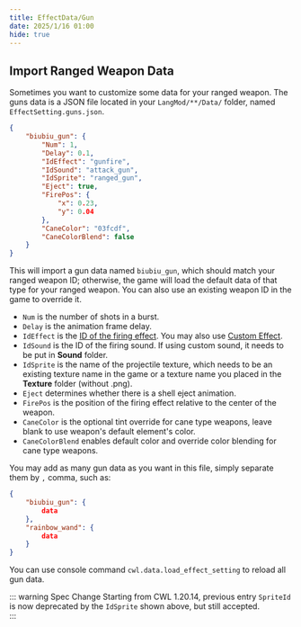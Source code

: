 ```yaml
---
title: EffectData/Gun
date: 2025/1/16 01:00
hide: true
---
```


## Import Ranged Weapon Data

Sometimes you want to customize some data for your ranged weapon. The guns data is a JSON file located in your `LangMod/**/Data/` folder, named `EffectSetting.guns.json`.
```json
{
    "biubiu_gun": {
        "Num": 1,
        "Delay": 0.1,
        "IdEffect": "gunfire",
        "IdSound": "attack_gun",
        "IdSprite": "ranged_gun",
        "Eject": true,
        "FirePos": {
            "x": 0.23,
            "y": 0.04
        },
        "CaneColor": "03fcdf",
        "CaneColorBlend": false
    }
}
```

This will import a gun data named `biubiu_gun`, which should match your ranged weapon ID; otherwise, the game will load the default data of that type for your ranged weapon. You can also use an existing weapon ID in the game to override it.

+ `Num` is the number of shots in a burst. 
+ `Delay` is the animation frame delay. 
+ `IdEffect` is the [ID of the firing effect](https://gist.github.com/gottyduke/6e2847e37d205a5621bfd0615e5bd9e7#file-elin-effects-md). You may also use [Custom Effect](../Other/effects).
+ `IdSound` is the ID of the firing sound. If using custom sound, it needs to be put in **Sound** folder.
+ `IdSprite` is the name of the projectile texture, which needs to be an existing texture name in the game or a texture name you placed in the **Texture** folder (without .png). 
+ `Eject` determines whether there is a shell eject animation.
+ `FirePos` is the position of the firing effect relative to the center of the weapon.
+ `CaneColor` is the optional tint override for cane type weapons, leave blank to use weapon's default element's color.
+ `CaneColorBlend` enables default color and override color blending for cane type weapons. 

You may add as many gun data as you want in this file, simply separate them by `,` comma, such as:
```json
{
    "biubiu_gun": { 
        data 
    },
    "rainbow_wand": {
        data
    }
}
```

You can use console command `cwl.data.load_effect_setting` to reload all gun data.

::: warning Spec Change
Starting from CWL 1.20.14, previous entry `SpriteId` is now deprecated by the `IdSprite` shown above, but still accepted.  
:::